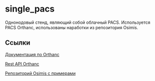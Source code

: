 # single_pacs

Однонодовый стенд, являющий собой облачный PACS.
Используется PACS Orthanc, использованы наработки из репозитория Osimis.

## Ссылки

[Документация по Orthanc](https://book.orthanc-server.com/index.html)

[Rest API Orthanc](https://api.orthanc-server.com/)

[Репозиторий Osimis с примерами](https://bitbucket.org/osimis/orthanc-setup-samples/src/master/)
